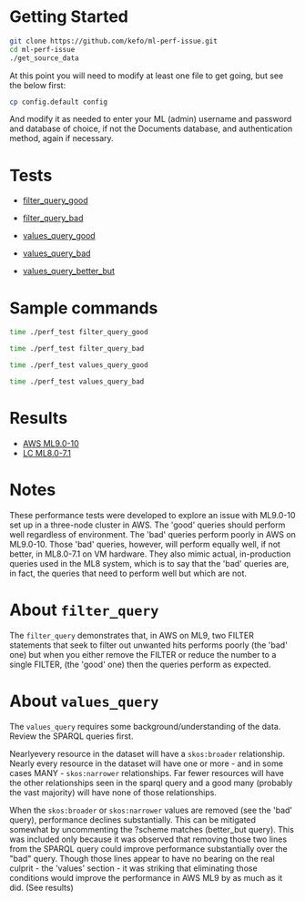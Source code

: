 # Getting Started

~~~bash
git clone https://github.com/kefo/ml-perf-issue.git
cd ml-perf-issue
./get_source_data
~~~

At this point you will need to modify at least one file to get going, but see the below first:

~~~bash
cp config.default config
~~~

And modify it as needed to enter your ML (admin) username and password and 
database of choice, if not the Documents database, and authentication method,
again if necessary.

# Tests

- [filter_query_good](queries/filter_query_good.sparql)
- [filter_query_bad](queries/filter_query_bad.sparql)

- [values_query_good](queries/values_query_good.sparql)
- [values_query_bad](queries/values_query_bad.sparql)
- [values_query_better_but](queries/values_query_better_but.sparql)

# Sample commands

~~~bash
time ./perf_test filter_query_good
~~~

~~~bash
time ./perf_test filter_query_bad
~~~

~~~bash
time ./perf_test values_query_good
~~~

~~~bash
time ./perf_test values_query_bad
~~~

# Results

- [AWS ML9.0-10](results/aws-ml9.0-10.md)
- [LC ML8.0-7.1](results/lc-ml8.0-7.1.md)

# Notes

These performance tests were developed to explore an issue with ML9.0-10 set up 
in a three-node cluster in AWS.  The 'good' queries should perform well regardless of 
environment.  The 'bad' queries perform poorly in AWS on ML9.0-10.  Those 'bad' 
queries, however, will perform equally well, if not better, in ML8.0-7.1 on
VM hardware.  They also mimic actual, in-production queries used in the ML8 system, which 
is to say that the 'bad' queries are, in fact, the queries that need to perform 
well but which are not.

# About `filter_query`

The `filter_query` demonstrates that, in AWS on ML9, two FILTER statements that seek
to filter out unwanted hits performs poorly (the 'bad' one) but when you either remove the 
FILTER or reduce the number to a single FILTER, (the 'good' one) then the queries 
perform as expected.

# About `values_query`

The `values_query` requires some background/understanding of the data.  Review 
the SPARQL queries first. 

Nearlyevery resource in the dataset will have a `skos:broader` relationship.  Nearly 
every resource in the dataset will have one or more - and in some cases MANY - 
`skos:narrower` relationships.  Far fewer resources will have the other relationships
seen in the sparql query and a good many (probably the vast majority) will have 
none of those relationships.

When the `skos:broader` or `skos:narrower` values are removed (see the 'bad' query), 
performance declines substantially.  This can be mitigated somewhat by uncommenting
the ?scheme matches (better_but query).  This was included only because it was observed 
that removing those two lines from the SPARQL query could improve performance 
substantially over the "bad" query.  Though those lines appear to have no bearing 
on the real culprit - the 'values' section - it was striking that eliminating those
conditions would improve the performance in AWS ML9 by as much as it did. (See results)
